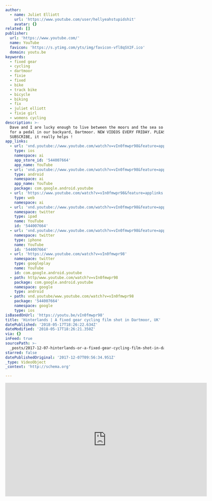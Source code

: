 ```yaml
---
author:
  - name: Juliet Elliott
    url: 'https://www.youtube.com/user/hellyeahstupidshit'
    avatar: {}
related: []
publisher:
  url: 'https://www.youtube.com/'
  name: YouTube
  favicon: 'https://s.ytimg.com/yts/img/favicon-vfl8qSV2F.ico'
  domain: youtu.be
keywords:
  - fixed gear
  - cycling
  - dartmoor
  - fixie
  - fixed
  - bike
  - track bike
  - bicycle
  - biking
  - fix
  - juliet elliott
  - fixie girl
  - womens cycling
description: >-
  Dave and I are lucky enough to live between the moors and the sea so we went
  for a pedal in our backyard, Dartmoor. NEW VIDEOS EVERY FRIDAY. PLEASE
  SUBSCRIBE, it really helps !
app_links:
  - url: 'vnd.youtube://www.youtube.com/watch?v=vIn0fmwpr98&feature=applinks'
    type: ios
    namespace: ai
    app_store_id: '544007664'
    app_name: YouTube
  - url: 'vnd.youtube://www.youtube.com/watch?v=vIn0fmwpr98&feature=applinks'
    type: android
    namespace: ai
    app_name: YouTube
    package: com.google.android.youtube
  - url: 'https://www.youtube.com/watch?v=vIn0fmwpr98&feature=applinks'
    type: web
    namespace: ai
  - url: 'vnd.youtube://www.youtube.com/watch?v=vIn0fmwpr98&feature=applinks'
    namespace: twitter
    type: ipad
    name: YouTube
    id: '544007664'
  - url: 'vnd.youtube://www.youtube.com/watch?v=vIn0fmwpr98&feature=applinks'
    namespace: twitter
    type: iphone
    name: YouTube
    id: '544007664'
  - url: 'https://www.youtube.com/watch?v=vIn0fmwpr98'
    namespace: twitter
    type: googleplay
    name: YouTube
    id: com.google.android.youtube
  - path: http/www.youtube.com/watch?v=vIn0fmwpr98
    package: com.google.android.youtube
    namespace: google
    type: android
  - path: vnd.youtube/www.youtube.com/watch?v=vIn0fmwpr98
    package: '544007664'
    namespace: google
    type: ios
isBasedOnUrl: 'https://youtu.be/vIn0fmwpr98'
title: 'Hinterlands | A fixed gear cycling film shot in Dartmoor, UK'
datePublished: '2018-05-17T18:26:22.634Z'
dateModified: '2018-05-17T18:26:21.350Z'
via: {}
inFeed: true
sourcePath: >-
  _posts/2017-12-07-hinterlands-or-a-fixed-gear-cycling-film-shot-in-dartmoor-uk.md
starred: false
datePublishedOriginal: '2017-12-07T09:56:34.951Z'
_type: VideoObject
_context: 'http://schema.org'

---
```

<iframe src="https://cdn.embedly.com/widgets/media.html?src=https%3A%2F%2Fwww.youtube.com%2Fembed%2FvIn0fmwpr98%3Ffeature%3Doembed&amp;url=http%3A%2F%2Fwww.youtube.com%2Fwatch%3Fv%3DvIn0fmwpr98&amp;image=https%3A%2F%2Fi.ytimg.com%2Fvi%2FvIn0fmwpr98%2Fhqdefault.jpg&amp;key=a715cf41cc93453ca338d350cd26f87b&amp;type=text%2Fhtml&amp;schema=youtube" width="640" height="360" scrolling="no" frameborder="0" allowfullscreen="" style=""></iframe>